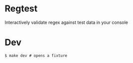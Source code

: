 # Regtest

Interactively validate regex against test data in your console

# Dev

```
$ make dev # opens a fixture
```
